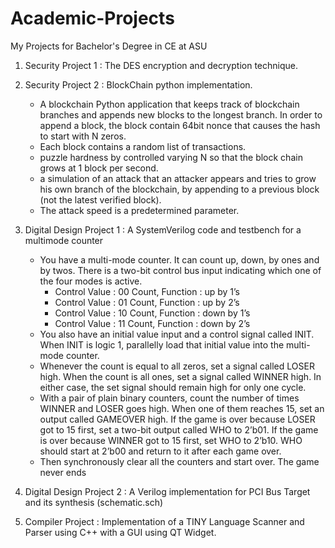 # Academic-Projects
My Projects for Bachelor's Degree in CE at ASU 

1. Security Project 1 : The DES encryption and decryption technique.
2. Security Project 2 : BlockChain python implementation.
	- A blockchain Python application that keeps track of blockchain branches and appends new blocks to the longest branch. In order to append a block, the block contain       64bit nonce that causes the hash to start with N zeros. 
	- Each block contains a random list of transactions.
	- puzzle hardness by controlled varying N so that the block chain grows at 1 block per second.
	- a simulation of an attack that an attacker appears and tries to grow his own branch of the blockchain, by appending to a previous block (not the latest verified         block). 
	- The attack speed is a predetermined parameter.

3. Digital Design Project 1 : A SystemVerilog code and testbench for a multimode counter  
	-  You have a multi-mode counter. It can count up, down, by ones and by twos. There is
a two-bit control bus input indicating which one of the four modes is active.
		- Control Value : 00 Count, Function : up by 1’s
		- Control Value : 01 Count, Function : up by 2’s
		- Control Value : 10 Count, Function : down by 1’s
		- Control Value : 11 Count, Function :  down by 2’s
	- You also have an initial value input and a control signal called INIT. When INIT is
logic 1, parallelly load that initial value into the multi-mode counter.
	- Whenever the count is equal to all zeros, set a signal called LOSER high. When the
count is all ones, set a signal called WINNER high. In either case, the set signal
should remain high for only one cycle.
	- With a pair of plain binary counters, count the number of times WINNER and LOSER
goes high. When one of them reaches 15, set an output called GAMEOVER high. If
the game is over because LOSER got to 15 first, set a two-bit output called WHO to
2’b01. If the game is over because WINNER got to 15 first, set WHO to 2’b10. WHO
should start at 2’b00 and return to it after each game over.
	- Then synchronously clear all the counters and start over. The game never ends

4. Digital Design Project 2 : A Verilog implementation for PCI Bus Target and its synthesis (schematic.sch)
5. Compiler Project : Implementation of a TINY Language Scanner and Parser using C++ with a GUI using QT Widget.
